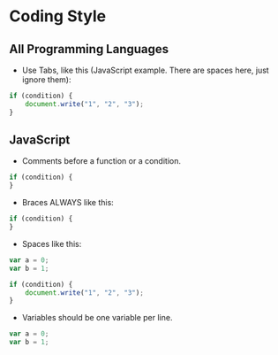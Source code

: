 # Coding Style

## All Programming Languages

- Use Tabs, like this (JavaScript example. There are spaces here, just ignore them):

```JavaScript
if (condition) {
    document.write("1", "2", "3");
}
```

## JavaScript

- Comments before a function or a condition.

```JavaScript
if (condition) {
}
```

- Braces ALWAYS like this:

```JavaScript
if (condition) {
}
```

- Spaces like this:

```JavaScript
var a = 0;
var b = 1;

if (condition) {
    document.write("1", "2", "3");
}
```

- Variables should be one variable per line.

```JavaScript
var a = 0;
var b = 1;
```
